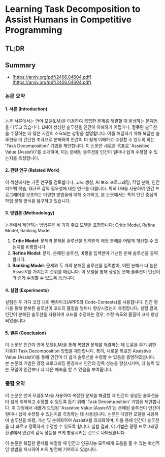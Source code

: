 # Learning Task Decomposition to Assist Humans in Competitive Programming
## TL;DR
## Summary
- [https://arxiv.org/pdf/2406.04604.pdf](https://arxiv.org/pdf/2406.04604.pdf)

### 논문 요약

#### 1. 서론 (Introduction)
논문 서론에서는 언어 모델(LM)을 이용하여 복잡한 문제를 해결할 때 발생하는 문제점을 다루고 있습니다. LM이 생성한 솔루션을 인간이 이해하기 어렵거나, 잘못된 솔루션을 수정하는 데 많은 시간이 소요되는 상황을 설명합니다. 이를 해결하기 위해 복잡한 솔루션을 더 간단한 조각으로 분해하여 인간이 더 쉽게 이해하고 수정할 수 있도록 하는 'Task Decomposition' 기법을 제안합니다. 
이 논문은 새로운 목표로 'Assistive Value (AssistV)'를 소개하며, 이는 분해된 솔루션을 인간이 얼마나 쉽게 수정할 수 있는지를 측정합니다.

#### 2. 관련 연구 (Related Work)
이 섹션에서는 기존 연구를 검토합니다. 코드 생성, AI 보조 프로그래밍, 작업 분해, 인간 피드백 학습, 대규모 감독 필요성에 대한 연구를 다룹니다. 특히 LM을 사용하여 인간 프로그래머를 보조하는 다양한 방법들에 대해 소개하고, 본 논문에서는 특히 인간 중심의 작업 분해 방식을 탐구하고 있습니다.

#### 3. 방법론 (Methodology)
논문에서 제안하는 방법론은 세 가지 주요 모델을 포함합니다: Critic Model, Refine Model, Ranking Model. 
1. **Critic Model**: 문제와 분해된 솔루션을 입력받아 해당 분해를 어떻게 개선할 수 있는지를 비평합니다.
2. **Refine Model**: 문제, 분해된 솔루션, 비평을 입력받아 개선된 분해 솔루션을 출력합니다.
3. **Ranking Model**: 문제와 두 개의 분해된 솔루션을 입력받아, 어떤 분해가 더 높은 AssistV를 가지는지 순위를 매깁니다.
이 모델을 통해 생성된 분해 솔루션이 인간이 더 쉽게 수정할 수 있도록 돕습니다.

#### 4. 실험 (Experiments)
실험은 두 가지 코딩 대회 벤치마크(APPS와 Code-Contests)를 사용합니다. 인간 평가를 통해 분해된 솔루션이 코드의 품질을 얼마나 향상시켰는지 측정합니다. 실험 결과, 인간이 분해된 솔루션을 사용하여 코드를 수정하는 경우, 수정 속도와 품질이 크게 향상되었습니다.

#### 5. 결론 (Conclusion)
이 논문은 인간이 언어 모델(LM)을 통해 복잡한 문제를 해결하는 데 도움을 주기 위한 자동화 Task Decomposition 방법을 제안합니다. 특히, 새로운 목표인 Assistive Value (AssistV)를 통해 인간이 더 쉽게 솔루션을 수정할 수 있음을 증명하였습니다. 본 논문의 기법은 경쟁 프로그래밍 환경에서 인간의 감독 성능을 향상시키며, 더 능력 있는 모델이 인간보다 더 나은 예측을 할 수 있음을 보여줍니다.

### 종합 요약

이 논문은 언어 모델(LM)을 사용하여 복잡한 문제를 해결할 때 인간이 생성된 솔루션을 더 쉽게 이해하고 수정할 수 있도록 돕기 위해 'Task Decomposition' 기법을 제안합니다. 이 과정에서 새롭게 도입된 'Assistive Value (AssistV)'는 분해된 솔루션이 인간이 얼마나 쉽게 수정할 수 있는지를 측정하는 데 사용됩니다. 논문은 다양한 모델을 사용하여 솔루션을 비평, 개선 및 순위화하여 AssistV를 최대화하며, 이를 통해 인간이 솔루션을 더 빠르고 정확하게 수정할 수 있도록 합니다. 실험 결과, 이 기법은 경쟁 프로그래밍 환경에서 인간의 감독 성능을 크게 향상시키는 것으로 나타났습니다.

이 논문은 복잡한 문제를 해결할 때 인간과 인공지능 모두에게 도움을 줄 수 있는 혁신적인 방법을 제시하여 AI의 발전에 기여하고 있습니다.